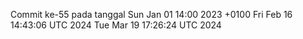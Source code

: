 Commit ke-55 pada tanggal Sun Jan 01 14:00 2023 +0100
Fri Feb 16 14:43:06 UTC 2024
Tue Mar 19 17:26:24 UTC 2024

